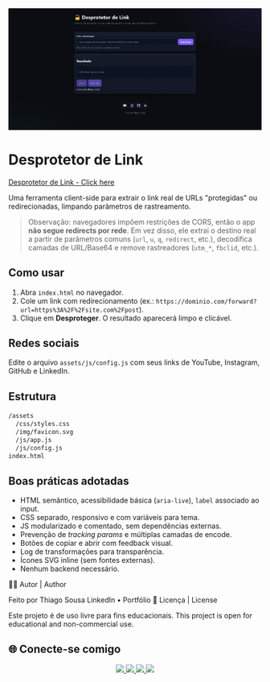 <img src="assets/img/Screenshot.jpg">

# Desprotetor de Link

[Desprotetor de Link - Click here](https://thiagotorresferrao.github.io/desprotetor-link/)

Uma ferramenta client-side para extrair o link real de URLs "protegidas" ou redirecionadas, limpando parâmetros de rastreamento.

> Observação: navegadores impõem restrições de CORS, então o app **não segue redirects por rede**. Em vez disso, ele extrai o destino real a partir de parâmetros comuns (`url`, `u`, `q`, `redirect`, etc.), decodifica camadas de URL/Base64 e remove rastreadores (`utm_*`, `fbclid`, etc.).

## Como usar
1. Abra `index.html` no navegador.
2. Cole um link com redirecionamento (ex.: `https://dominio.com/forward?url=https%3A%2F%2Fsite.com%2Fpost`).
3. Clique em **Desproteger**. O resultado aparecerá limpo e clicável.

## Redes sociais
Edite o arquivo `assets/js/config.js` com seus links de YouTube, Instagram, GitHub e LinkedIn.

## Estrutura
```
/assets
  /css/styles.css
  /img/favicon.svg
  /js/app.js
  /js/config.js
index.html
```

## Boas práticas adotadas
- HTML semântico, acessibilidade básica (`aria-live`), `label` associado ao input.
- CSS separado, responsivo e com variáveis para tema.
- JS modularizado e comentado, sem dependências externas.
- Prevenção de _tracking params_ e múltiplas camadas de encode.
- Botões de copiar e abrir com feedback visual.
- Log de transformações para transparência.
- Ícones SVG inline (sem fontes externas).
- Nenhum backend necessário.

👨‍💻 Autor | Author

Feito por Thiago Sousa
LinkedIn • Portfólio
📄 Licença | License

Este projeto é de uso livre para fins educacionais.
This project is open for educational and non-commercial use.

## 🌐 Conecte-se comigo

<div align="center">
  <a href="https://www.linkedin.com/in/thiago-f-torres/" target="_blank">
    <img src="https://cdn.jsdelivr.net/gh/devicons/devicon/icons/linkedin/linkedin-original.svg" width="40px" />
  </a>
  <a href="https://github.com/ThiagoTorresFerrao" target="_blank">
    <img src="https://cdn.jsdelivr.net/gh/devicons/devicon/icons/github/github-original.svg" width="40px" />
  </a>
  <a href="https://www.instagram.com/thiagotorresferrao/" target="_blank">
    <img src="https://img.shields.io/badge/Instagram-E4405F?style=for-the-badge&logo=instagram&logoColor=white" height="30px" />
  </a>
  <a href="https://www.youtube.com/@Thiago_Torres" target="_blank">
    <img src="https://img.shields.io/badge/YouTube-FF0000?style=for-the-badge&logo=youtube&logoColor=white" height="30px" />
  </a>
</div>
